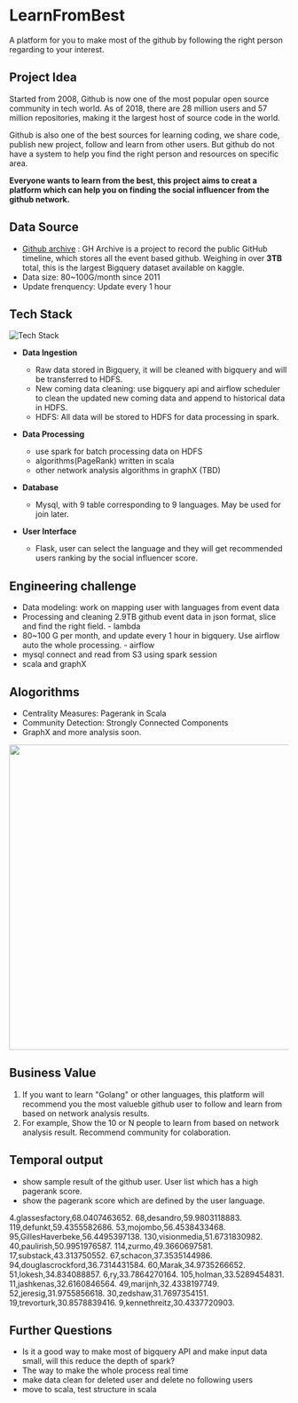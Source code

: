 # LearnFromBest
A platform for you to make most of the github by following the right person regarding to your interest.

## Project Idea
Started from 2008, Github is now one of the most popular open source community in tech world. As of 2018, there are 28 million users and 57 million repositories, making it the largest host of source code in the world. 

Github is also one of the best sources for learning coding, we share code, publish new project, follow and learn from other users. But github do not have a system to help you find the right person and resources on specific area.

**Everyone wants to learn from the best, this project aims to creat a platform which can help you on finding the social influencer from the github network.**

## Data Source
* [Github archive](https://www.gharchive.org/) : GH Archive is a project to record the public GitHub timeline, which stores all the event based github. Weighing in over **3TB** total, this is the largest Bigquery dataset available on kaggle.
* Data size: 80~100G/month since 2011
* Update frenquency: Update every 1 hour

## Tech Stack 

![Tech Stack](https://raw.githubusercontent.com/catherinesdataanalytics/LearnFromBest/master/pics/tech_flow_V2.png)

* **Data Ingestion**
   - Raw data stored in Bigquery, it will be cleaned with bigquery and will be transferred to HDFS.
   - New coming data cleaning: use bigquery api and airflow scheduler to clean the updated new coming data and append to historical data in HDFS.
   - HDFS: All data will be stored to HDFS for data processing in spark.

* **Data Processing** 
   - use spark for batch processing data on HDFS
   - algorithms(PageRank) written in scala 
   - other network analysis algorithms in graphX (TBD)

* **Database** 
   - Mysql, with 9 table corresponding to 9 languages. May be used for join later.

* **User Interface** 
   - Flask, user can select the language and they will get recommended users ranking by the social influencer score.

## Engineering challenge
* Data modeling: work on mapping user with languages from event data
* Processing and cleaning 2.9TB github event data in json format, slice and find the right field. - lambda 
* 80~100 G per month, and update every 1 hour in bigquery. Use airflow auto the whole processing. - airflow
* mysql connect and read from S3 using spark session 
* scala and graphX

## Alogorithms
* Centrality Measures: Pagerank in Scala
* Community Detection: Strongly Connected Components
* GraphX and more analysis soon.
<img src="https://raw.githubusercontent.com/catherinesdataanalytics/LearnFromBest/master/pics/graphSpark.png " width="550">

## Business Value
1. If you want to learn "Golang" or other languages, this platform will recommend you the most valueble github user to follow and learn from based on network analysis results.
2. For example, Show the 10 or N people to learn from based on network analysis result.
Recommend community for colaboration.

## Temporal output
* show sample result of the github user. User list which has a high pagerank score.
* show the pagerank score which are defined by the user language.

4.glassesfactory,68.0407463652.
68,desandro,59.9803118883.
119,defunkt,59.4355582686.
53,mojombo,56.4538433468.
95,GillesHaverbeke,56.4495397138.
130,visionmedia,51.6731830982.
40,paulirish,50.9951976587.
114,zurmo,49.3660697581.
17,substack,43.313750552.
67,schacon,37.3535144986.
94,douglascrockford,36.7314431584.
60,Marak,34.9735266652.
51,lokesh,34.834088857.
6,ry,33.7864270164.
105,holman,33.5289454831.
11,jashkenas,32.6160846564.
49,marijnh,32.4338197749.
52,jeresig,31.9755856618.
30,zedshaw,31.7697354151.
19,trevorturk,30.8578839416.
9,kennethreitz,30.4337720903.

## Further Questions
* Is it a good way to make most of bigquery API and make input data small, will this reduce the depth of spark?
* The way to make the whole process real time
* make data clean for deleted user and delete no following users
* move to scala, test structure in scala 
